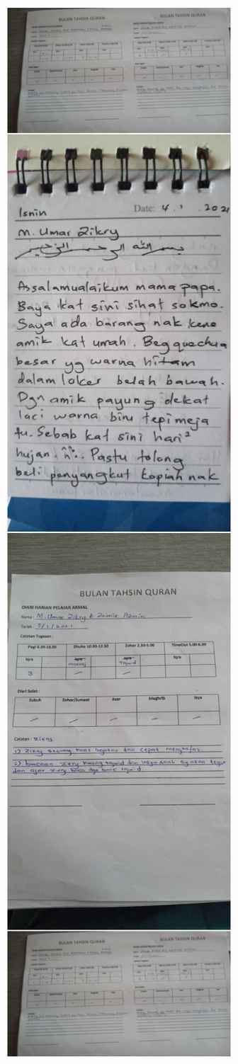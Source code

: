 <img src="IMG-20210104-WA0013.jpg"></img><br>
<img src="IMG-20210104-WA0014.jpg"></img><br>
<img src="IMG-20210106-WA0001.jpg"></img><br>
<img src="IMG-20210104-WA0013.jpg"></img><br>
